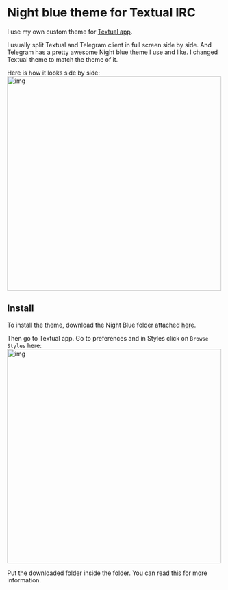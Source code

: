 # Night blue theme for Textual IRC
I use my own custom theme for [Textual app](https://www.codeux.com).

I usually split Textual and Telegram client in full screen side by side. And Telegram has a pretty awesome Night blue theme I use and like. I changed Textual theme to match the theme of it.

Here is how it looks side by side:
<img src="https://i.imgur.com/2tA8CJR.png" width="500" alt="img">

## Install
To install the theme, download the Night Blue folder attached [here](night-blue).

Then go to Textual app. Go to preferences and in Styles click on `Browse Styles` here:
<img src="https://i.imgur.com/D7xDOoz.png" width="500" alt="img">

Put the downloaded folder inside the folder. You can read [this](https://help.codeux.com/textual/Styles.kb) for more information.